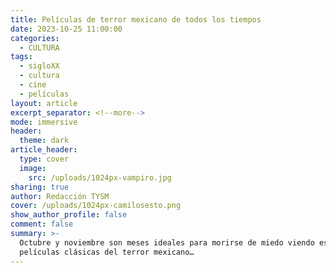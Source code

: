 ```yaml
---
title: Películas de terror mexicano de todos los tiempos
date: 2023-10-25 11:00:00
categories:
  - CULTURA
tags:
  - sigloXX
  - cultura
  - cine
  - películas
layout: article
excerpt_separator: <!--more-->
mode: immersive
header:
  theme: dark
article_header:
  type: cover
  image:
    src: /uploads/1024px-vampiro.jpg
sharing: true
author: Redacción TYSM
cover: /uploads/1024px-camilosesto.png
show_author_profile: false
comment: false
summary: >-
  Octubre y noviembre son meses ideales para morirse de miedo viendo estas
  películas clásicas del terror mexicano…
---
```

